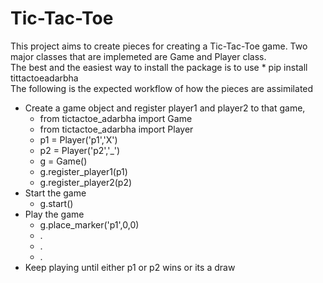 # Tic-Tac-Toe
This project aims to create pieces for creating a Tic-Tac-Toe game. Two major classes that are implemeted are Game and Player class.<br/>
The best and the easiest way to install the package is to use
        * pip install tittactoeadarbha<br/>
The following is the expected workflow of how the pieces are assimilated
* Create a game object and register player1 and player2 to that game,
  * from tictactoe_adarbha import Game
  * from tictactoe_adarbha import Player
  * p1 = Player('p1','X')
  * p2 = Player('p2','_')
  * g = Game()
  * g.register_player1(p1)
  * g.register_player2(p2)
* Start the game
  * g.start()
* Play the game
  * g.place_marker('p1',0,0)
  * .
  * .
  * .
* Keep playing until either p1 or p2 wins or its a draw